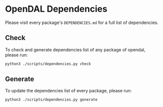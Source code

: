 # OpenDAL Dependencies

Please visit every package's `DEPENDENCIES.md` for a full list of dependencies.

## Check

To check and generate dependencies list of any package of opendal, please run:

```bash
python3 ./scripts/dependencies.py check
```

## Generate

To update the dependencies list of every package, please run:

```bash
python3 ./scripts/dependencies.py generate
```
